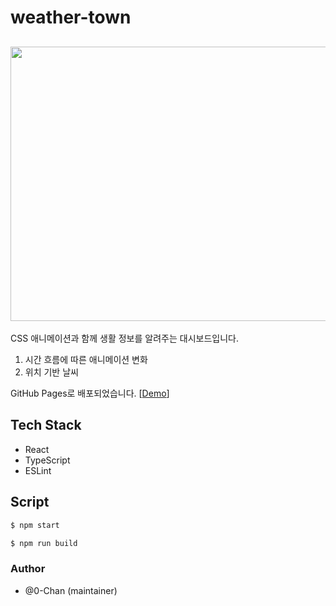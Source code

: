 # weather-town
<h2 align="center">
  <img src="https://user-images.githubusercontent.com/50035753/209622868-f265fe39-4ce7-46b4-8ba3-3eb35cffdad2.gif" width="686" height="439" align="center"/>
</h2>
CSS 애니메이션과 함께 생활 정보를 알려주는 대시보드입니다.

1. 시간 흐름에 따른 애니메이션 변화
2. 위치 기반 날씨

GitHub Pages로 배포되었습니다. [[Demo](https://0-chan.github.io/weather-town/)]

## Tech Stack
- React
- TypeScript
- ESLint

## Script
```bash
$ npm start
```
```bash
$ npm run build
```

### Author
- @0-Chan (maintainer)
